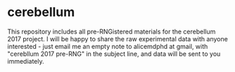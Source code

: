 # cerebellum

This repository includes all pre-RNGistered materials for the cerebellum 2017 project. 
I will be happy to share the raw experimental data with anyone interested - just email me an empty note to alicemdphd at gmail, with "cerebllum 2017 pre-RNG" in the subject line, and data will be sent to you immediately. 
